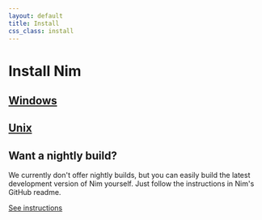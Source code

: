 ```yaml
---
layout: default
title: Install
css_class: install
---
```


<h1 class="text-centered page-title main-heading">Install Nim</h1>

<section>
  <div class="slim content">
    <div class="pure-g center os-pickers">
      <div class="pure-u pure-u-md-1-3">
        <a href="{{ site.baseurl }}/install_windows.html">
          <div class="os-picker-box center">
            <i class="fab fa-windows" aria-hidden="true"></i>
          </div>
          <h2>Windows</h2>
        </a>
      </div>
      <div class="pure-u pure-u-md-1-3">
        <a href="{{ site.baseurl }}/install_unix.html">
          <div class="os-picker-box center">
            <i class="fab fa-apple" aria-hidden="true"></i>
            <i class="fab fa-linux" aria-hidden="true"></i>
          </div>
          <h2>Unix</h2>
        </a>
      </div>
    </div>
  </div>
</section>

<section class="background-faded call-to-action">
  <div class="content text-centered center-banner">
    <h2 class="section-heading">
      <i class="far fa-moon fa-2x" aria-hidden="true"></i>
      Want a nightly build?
    </h2>
    <div class="pure-g center">
      <div class="pure-u-1-2">
        <p>
          We currently don't offer nightly builds, but you can easily build the
          latest development version of Nim yourself. Just follow the
          instructions in Nim's GitHub readme.
        </p>
      </div>
      <div class="pure-u-1 center">
        <a class="pure-button" href="https://github.com/nim-lang/Nim#compiling">See instructions</a>
      </div>
    </div>
  </div>
</section>